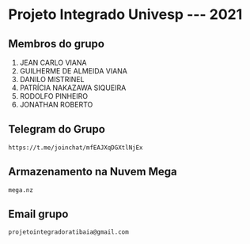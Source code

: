 # Projeto Integrado Univesp --- 2021


## Membros do grupo
 1. JEAN CARLO VIANA
 2. GUILHERME DE ALMEIDA VIANA
 3. DANILO MISTRINEL
 4. PATRÍCIA NAKAZAWA SIQUEIRA
 5. RODOLFO PINHEIRO
 6. JONATHAN ROBERTO

## Telegram do Grupo

```https://t.me/joinchat/mfEAJXqDGXtlNjEx```

## Armazenamento na Nuvem Mega
```mega.nz```

## Email grupo
```projetointegradoratibaia@gmail.com```


